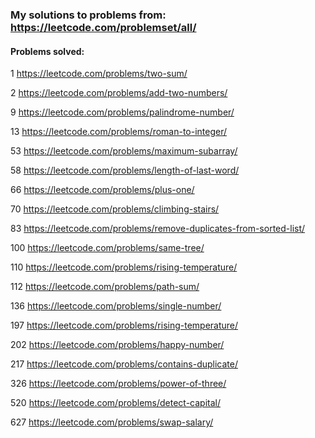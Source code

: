 ### My solutions to problems from: https://leetcode.com/problemset/all/

#### Problems solved:

1 https://leetcode.com/problems/two-sum/

2 https://leetcode.com/problems/add-two-numbers/

9 https://leetcode.com/problems/palindrome-number/

13 https://leetcode.com/problems/roman-to-integer/

53 https://leetcode.com/problems/maximum-subarray/

58 https://leetcode.com/problems/length-of-last-word/

66 https://leetcode.com/problems/plus-one/ 

70 https://leetcode.com/problems/climbing-stairs/

83 https://leetcode.com/problems/remove-duplicates-from-sorted-list/

100 https://leetcode.com/problems/same-tree/

110 https://leetcode.com/problems/rising-temperature/

112 https://leetcode.com/problems/path-sum/

136 https://leetcode.com/problems/single-number/

197 https://leetcode.com/problems/rising-temperature/

202 https://leetcode.com/problems/happy-number/

217 https://leetcode.com/problems/contains-duplicate/

326 https://leetcode.com/problems/power-of-three/

520 https://leetcode.com/problems/detect-capital/

627 https://leetcode.com/problems/swap-salary/

